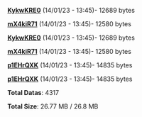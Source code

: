 [**KykwKRE0**](/data/KykwKRE0.txt) (14/01/23 - 13:45)- 12689 bytes

[**mX4kiR71**](/data/mX4kiR71.txt) (14/01/23 - 13:45)- 12580 bytes

[**KykwKRE0**](/data/KykwKRE0.txt) (14/01/23 - 13:45)- 12689 bytes

[**mX4kiR71**](/data/mX4kiR71.txt) (14/01/23 - 13:45)- 12580 bytes

[**p1EHrQXK**](/data/p1EHrQXK.txt) (14/01/23 - 13:45)- 14835 bytes

[**p1EHrQXK**](/data/p1EHrQXK.txt) (14/01/23 - 13:45)- 14835 bytes

**Total Datas**: 4317

**Total Size**: 26.77 MB / 26.8 MB